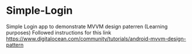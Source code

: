 # Simple-Login
Simple Login app to demonstrate MVVM design paterren (Learning purposes) 
Followed instructions for this link
https://www.digitalocean.com/community/tutorials/android-mvvm-design-pattern
